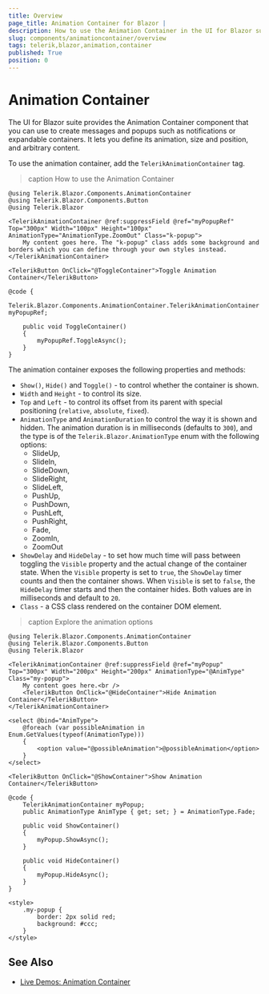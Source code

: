 ```yaml
---
title: Overview
page_title: Animation Container for Blazor |
description: How to use the Animation Container in the UI for Blazor suite to create messages and popups
slug: components/animationcontainer/overview
tags: telerik,blazor,animation,container
published: True
position: 0
---
```


# Animation Container

The UI for Blazor suite provides the Animation Container component that you can use to create messages and popups such as notifications or expandable containers. It lets you define its animation, size and position, and arbitrary content.

To use the animation container, add the `TelerikAnimationContainer` tag.

>caption How to use the Animation Container

````CSHTML
@using Telerik.Blazor.Components.AnimationContainer
@using Telerik.Blazor.Components.Button
@using Telerik.Blazor

<TelerikAnimationContainer @ref:suppressField @ref="myPopupRef" Top="300px" Width="100px" Height="100px" AnimationType="AnimationType.ZoomOut" Class="k-popup">
	My content goes here. The "k-popup" class adds some background and borders which you can define through your own styles instead.
</TelerikAnimationContainer>

<TelerikButton OnClick="@ToggleContainer">Toggle Animation Container</TelerikButton>

@code {
	Telerik.Blazor.Components.AnimationContainer.TelerikAnimationContainer myPopupRef;

	public void ToggleContainer()
	{
		myPopupRef.ToggleAsync();
	}
}
````

The animation container exposes the following properties and methods:

* `Show()`, `Hide()` and `Toggle()` - to control whether the container is shown.
* `Width` and `Height` - to control its size.
* `Top` and `Left` - to control its offset from its parent with special positioning (`relative`, `absolute`, `fixed`).
* `AnimationType` and `AnimationDuration` to control the way it is shown and hidden. The animation duration is in milliseconds (defaults to `300`), and the type is of the `Telerik.Blazor.AnimationType` enum with the following options:
	* SlideUp,
	* SlideIn,
	* SlideDown,
	* SlideRight,
	* SlideLeft,
	* PushUp,
	* PushDown,
	* PushLeft,
	* PushRight,
	* Fade,
	* ZoomIn,
	* ZoomOut
* `ShowDelay` and `HideDelay` - to set how much time will pass between toggling the `Visible` property and the actual change of the container state. When the `Visible` property is set to `true`, the `ShowDelay` timer counts and then the container shows. When `Visible` is set to `false`, the `HideDelay` timer starts and then the container hides. Both values are in milliseconds and default to `20`.
* `Class` - a CSS class rendered on the container DOM element.

>caption Explore the animation options

````CSHTML
@using Telerik.Blazor.Components.AnimationContainer
@using Telerik.Blazor.Components.Button
@using Telerik.Blazor

<TelerikAnimationContainer @ref:suppressField @ref="myPopup" Top="300px" Width="200px" Height="200px" AnimationType="@AnimType" Class="my-popup">
	My content goes here.<br />
	<TelerikButton OnClick="@HideContainer">Hide Animation Container</TelerikButton>
</TelerikAnimationContainer>

<select @bind="AnimType">
	@foreach (var possibleAnimation in Enum.GetValues(typeof(AnimationType)))
	{
		<option value="@possibleAnimation">@possibleAnimation</option>
	}
</select>

<TelerikButton OnClick="@ShowContainer">Show Animation Container</TelerikButton>

@code {
	TelerikAnimationContainer myPopup;
	public AnimationType AnimType { get; set; } = AnimationType.Fade;

	public void ShowContainer()
	{
		myPopup.ShowAsync();
	}

	public void HideContainer()
	{
		myPopup.HideAsync();
	}
}

<style>
	.my-popup {
		border: 2px solid red;
		background: #ccc;
	}
</style>
````

## See Also

  * [Live Demos: Animation Container](https://demos.telerik.com/blazor-ui/animationcontainer/index)
